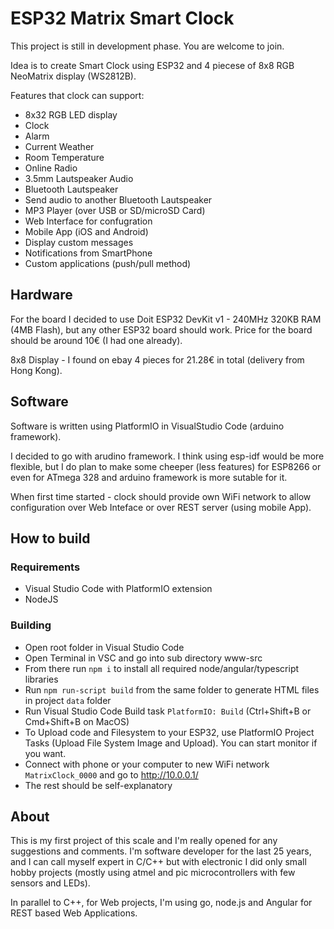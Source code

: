 # ESP32 Matrix Smart Clock

This project is still in development phase. You are welcome to join.

Idea is to create Smart Clock using ESP32 and 4 piecese of 8x8 RGB NeoMatrix display (WS2812B).

Features that clock can support:
- 8x32 RGB LED display
- Clock
- Alarm
- Current Weather
- Room Temperature
- Online Radio
- 3.5mm Lautspeaker Audio
- Bluetooth Lautspeaker
- Send audio to another Bluetooth Lautspeaker
- MP3 Player (over USB or SD/microSD Card)
- Web Interface for confugration
- Mobile App (iOS and Android)
- Display custom messages
- Notifications from SmartPhone
- Custom applications (push/pull method)

## Hardware

For the board I decided to use Doit ESP32 DevKit v1 - 240MHz 320KB RAM (4MB Flash), but any other ESP32 board should work. Price for the board should be around 10€ (I had one already).

8x8 Display - I found on ebay 4 pieces for 21.28€ in total (delivery from Hong Kong). 

## Software

Software is written using PlatformIO in VisualStudio Code (arduino framework).

I decided to go with arudino framework. I think using esp-idf would be more flexible, but I do plan to make some cheeper (less features) for ESP8266 or even for ATmega 328 and arduino framework is more sutable for it.

When first time started - clock should provide own WiFi network to allow configuration over Web Inteface or over REST server (using mobile App).

## How to build

### Requirements

- Visual Studio Code with PlatformIO extension
- NodeJS

### Building

- Open root folder in Visual Studio Code
- Open Terminal in VSC and go into sub directory www-src
- From there run `npm i` to install all required node/angular/typescript libraries
- Run `npm run-script build` from the same folder to generate HTML files in project `data` folder
- Run Visual Studio Code Build task `PlatformIO: Build` (Ctrl+Shift+B or Cmd+Shift+B on MacOS)
- To Upload code and Filesystem to your ESP32, use PlatformIO Project Tasks (Upload File System Image and Upload). You can start monitor if you want.
- Connect with phone or your computer to new WiFi network `MatrixClock_0000` and go to http://10.0.0.1/
- The rest should be self-explanatory

## About

This is my first project of this scale and I'm really opened for any suggestions and comments. I'm software developer for the last 25 years, and I can call myself expert in C/C++ but with electronic I did only small hobby projects (mostly using atmel and pic microcontrollers with few sensors and LEDs).

In parallel to C++, for Web projects, I'm using go, node.js and Angular for REST based Web Applications.
